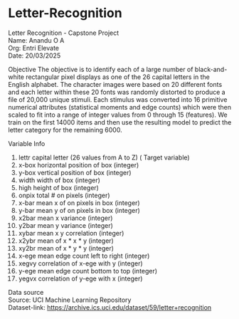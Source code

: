 # Letter-Recognition
Letter Recognition - Capstone Project  
Name: Anandu O A  
Org: Entri Elevate  
Date: 20/03/2025  

Objective
The objective is to identify each of a large number of black-and-white rectangular pixel displays as one of the 26 capital letters in the English alphabet. The character images were based on 20 different fonts and each letter within these 20 fonts was randomly distorted to produce a file of 20,000 unique stimuli. Each stimulus was converted into 16 primitive numerical attributes (statistical moments and edge counts) which were then scaled to fit into a range of integer values from 0 through 15 (features). We train on the first 14000 items and then use the resulting model to predict the letter category for the remaining 6000.

Variable Info
 1.	lettr	capital letter	                (26 values from A to Z)  ( Target variable)
 2.	x-box	horizontal position of box	    (integer)  
 3.	y-box	vertical position of box	    (integer)  
 4.	width	width of box			    (integer)  
 5.	high 	height of box			    (integer)  
 6.	onpix	total # on pixels		    (integer)  
 7.	x-bar	mean x of on pixels in box	    (integer)  
 8.	y-bar	mean y of on pixels in box	    (integer)  
 9.	x2bar	mean x variance			    (integer)  
10.	y2bar	mean y variance			    (integer)  
11.	xybar	mean x y correlation		    (integer)  
12.	x2ybr	mean of x * x * y		    (integer)  
13.	xy2br	mean of x * y * y		    (integer)  
14.	x-ege	mean edge count left to right	    (integer)  
15.	xegvy	correlation of x-ege with y	    (integer)  
16.	y-ege	mean edge count bottom to top	    (integer)  
17.	yegvx	correlation of y-ege with x	    (integer)    

Data source  
Source: UCI Machine Learning Repository  
Dataset-link: https://archive.ics.uci.edu/dataset/59/letter+recognition  
